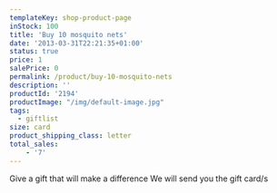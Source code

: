 ```yaml
---
templateKey: shop-product-page
inStock: 100
title: 'Buy 10 mosquito nets'
date: '2013-03-31T22:21:35+01:00'
status: true
price: 1
salePrice: 0
permalink: /product/buy-10-mosquito-nets
description: ''
productId: '2194'
productImage: "/img/default-image.jpg"
tags:
  - giftlist
size: card
product_shipping_class: letter
total_sales:
    - '7'
---
```

Give a gift that will make a difference We will send you the gift card/s